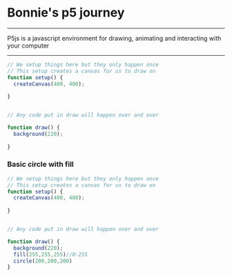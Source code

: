 # Bonnie's p5 journey
---
P5js is a javascript environment for drawing, animating and interacting with your computer

---



```javascript
// We setup things here but they only happen once
// This setup creates a canvas for us to draw on
function setup() {
  createCanvas(400, 400);
  
}


// Any code put in draw will happen over and over

function draw() {
  background(220);
  
}

```
### Basic circle with fill
```javascript
// We setup things here but they only happen once
// This setup creates a canvas for us to draw on
function setup() {
  createCanvas(400, 400);
  
}


// Any code put in draw will happen over and over

function draw() {
  background(220);
  fill(255,255,255)//0-255
  circle(200,200,200)
}
```

